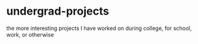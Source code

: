 # undergrad-projects
the more interesting projects I have worked on during college, for school, work, or otherwise
